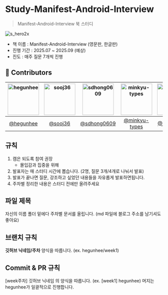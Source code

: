 # Study-Manifest-Android-Interview
> Manifest-Android-Interview 북 스터디

![s_hero2x](https://github.com/user-attachments/assets/e0f3cc68-f526-488b-aae2-b7ecfc5cce46)

- 책 이름 : Manifest-Android-Interview (영문판, 한글판)
- 진행 기간 : 2025.07 ~ 2025.09 (예상)
- 진도 : 매주 질문 7개씩 진행  

## 🙌 Contributors
| [<img src="https://github.com/hegunhee.png" width="100px;" alt="hegunhee"/>](https://github.com/hegunhee) | [<img src="https://github.com/sooj36.png" width="100px;" alt="sooj36"/>](https://github.com/sooj36) | [<img src="https://github.com/sdhong0609.png" width="100px;" alt="sdhong0609"/>](https://github.com/sdhong0609) | [<img src="https://github.com/minkyu-types.png" width="100px;" alt="minkyu-types"/>](https://github.com/minkyu-types) | [<img src="https://github.com/KiwanPark.png" width="100px;" alt="KiwanPark"/>](https://github.com/KiwanPark)
|:--:|:--:|:--:|:--:|:--:|
| [@hegunhee](https://github.com/hegunhee) | [@sooj36](https://github.com/sooj36) | [@sdhong0609](https://github.com/sdhong0609) | [@minkyu-types](https://github.com/minkyu-types) | [@KiwanPark](https://github.com/KiwanPark) |

## 규칙
1. 캠은 되도록 참여 권장
   - 몰입감과 집중을 위해
2. 발표자는 매 스터디 시간에 뽑습니다. (2명, 질문 3개/4개로 나눠서 발표)
3. 발표가 끝나면 질문, 강조하고 싶었던 내용들을 자유롭게 발표하면됩니다.
4. 주차별 정리한 내용은 스터디 전에만 올려주세요

## 파일 제목
자신의 이름 폴더 밑에다 주차별 문서를 올립니다. (md 파일에 블로그 주소를 남기셔도 좋아요)

## 브랜치 규칙
**깃허브 닉네임/주차** 양식을 따릅니다. 
(ex. hegunhee/week1) 

## Commit & PR 규칙
[week주차] 깃허브 닉네임 의 양식을 따릅니다.
(ex. [week1] hegunhee)
머지는 hegunhee가 일괄적으로 진행합니다.

